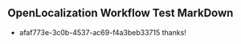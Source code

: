 ## OpenLocalization Workflow Test MarkDown
* afaf773e-3c0b-4537-ac69-f4a3beb33715 thanks!

<!--HONumber=Jul16_HO2-->


